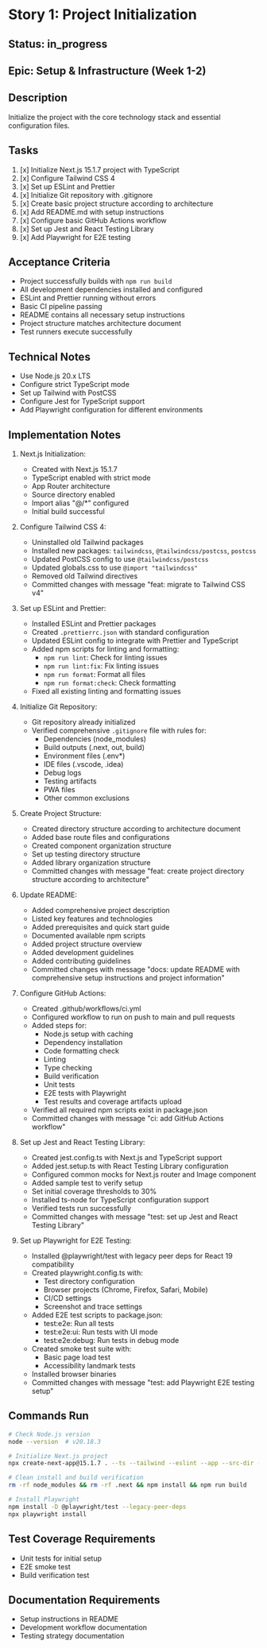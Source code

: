 # Story 1: Project Initialization

## Status: in_progress

## Epic: Setup & Infrastructure (Week 1-2)

## Description

Initialize the project with the core technology stack and essential configuration files.

## Tasks

1. [x] Initialize Next.js 15.1.7 project with TypeScript
2. [x] Configure Tailwind CSS 4
3. [x] Set up ESLint and Prettier
4. [x] Initialize Git repository with .gitignore
5. [x] Create basic project structure according to architecture
6. [x] Add README.md with setup instructions
7. [x] Configure basic GitHub Actions workflow
8. [x] Set up Jest and React Testing Library
9. [x] Add Playwright for E2E testing

## Acceptance Criteria

- Project successfully builds with `npm run build`
- All development dependencies installed and configured
- ESLint and Prettier running without errors
- Basic CI pipeline passing
- README contains all necessary setup instructions
- Project structure matches architecture document
- Test runners execute successfully

## Technical Notes

- Use Node.js 20.x LTS
- Configure strict TypeScript mode
- Set up Tailwind with PostCSS
- Configure Jest for TypeScript support
- Add Playwright configuration for different environments

## Implementation Notes

1. Next.js Initialization:

   - Created with Next.js 15.1.7
   - TypeScript enabled with strict mode
   - App Router architecture
   - Source directory enabled
   - Import alias "@/\*" configured
   - Initial build successful

2. Configure Tailwind CSS 4:
   - Uninstalled old Tailwind packages
   - Installed new packages: `tailwindcss`, `@tailwindcss/postcss`, `postcss`
   - Updated PostCSS config to use `@tailwindcss/postcss`
   - Updated globals.css to use `@import "tailwindcss"`
   - Removed old Tailwind directives
   - Committed changes with message "feat: migrate to Tailwind CSS v4"

3. Set up ESLint and Prettier:
   - Installed ESLint and Prettier packages
   - Created `.prettierrc.json` with standard configuration
   - Updated ESLint config to integrate with Prettier and TypeScript
   - Added npm scripts for linting and formatting:
     - `npm run lint`: Check for linting issues
     - `npm run lint:fix`: Fix linting issues
     - `npm run format`: Format all files
     - `npm run format:check`: Check formatting
   - Fixed all existing linting and formatting issues

4. Initialize Git Repository:
   - Git repository already initialized
   - Verified comprehensive `.gitignore` file with rules for:
     - Dependencies (node_modules)
     - Build outputs (.next, out, build)
     - Environment files (.env*)
     - IDE files (.vscode, .idea)
     - Debug logs
     - Testing artifacts
     - PWA files
     - Other common exclusions

5. Create Project Structure:
   - Created directory structure according to architecture document
   - Added base route files and configurations
   - Created component organization structure
   - Set up testing directory structure
   - Added library organization structure
   - Committed changes with message "feat: create project directory structure according to architecture"

6. Update README:
   - Added comprehensive project description
   - Listed key features and technologies
   - Added prerequisites and quick start guide
   - Documented available npm scripts
   - Added project structure overview
   - Added development guidelines
   - Added contributing guidelines
   - Committed changes with message "docs: update README with comprehensive setup instructions and project information"

7. Configure GitHub Actions:
   - Created .github/workflows/ci.yml
   - Configured workflow to run on push to main and pull requests
   - Added steps for:
     - Node.js setup with caching
     - Dependency installation
     - Code formatting check
     - Linting
     - Type checking
     - Build verification
     - Unit tests
     - E2E tests with Playwright
     - Test results and coverage artifacts upload
   - Verified all required npm scripts exist in package.json
   - Committed changes with message "ci: add GitHub Actions workflow"

8. Set up Jest and React Testing Library:
   - Created jest.config.ts with Next.js and TypeScript support
   - Added jest.setup.ts with React Testing Library configuration
   - Configured common mocks for Next.js router and Image component
   - Added sample test to verify setup
   - Set initial coverage thresholds to 30%
   - Installed ts-node for TypeScript configuration support
   - Verified tests run successfully
   - Committed changes with message "test: set up Jest and React Testing Library"

9. Set up Playwright for E2E Testing:
   - Installed @playwright/test with legacy peer deps for React 19 compatibility
   - Created playwright.config.ts with:
     - Test directory configuration
     - Browser projects (Chrome, Firefox, Safari, Mobile)
     - CI/CD settings
     - Screenshot and trace settings
   - Added E2E test scripts to package.json:
     - test:e2e: Run all tests
     - test:e2e:ui: Run tests with UI mode
     - test:e2e:debug: Run tests in debug mode
   - Created smoke test suite with:
     - Basic page load test
     - Accessibility landmark tests
   - Installed browser binaries
   - Committed changes with message "test: add Playwright E2E testing setup"

## Commands Run

```bash
# Check Node.js version
node --version  # v20.18.3

# Initialize Next.js project
npx create-next-app@15.1.7 . --ts --tailwind --eslint --app --src-dir --import-alias "@/*" --use-npm

# Clean install and build verification
rm -rf node_modules && rm -rf .next && npm install && npm run build

# Install Playwright
npm install -D @playwright/test --legacy-peer-deps
npx playwright install
```

## Test Coverage Requirements

- Unit tests for initial setup
- E2E smoke test
- Build verification test

## Documentation Requirements

- Setup instructions in README
- Development workflow documentation
- Testing strategy documentation
